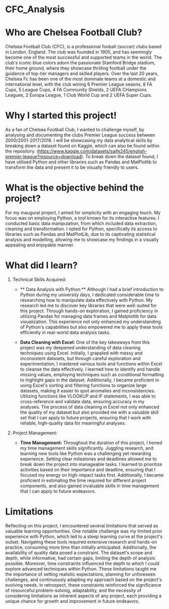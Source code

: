 # CFC_Analysis

# Who are Chelsea Football Club?
Chelsea Football Club (CFC), is a professional fooball (soccer) clubs based in London, England. The club was founded in 1905, and has seemingly become one of the most successful and supported teams in the world. The club's iconic blue colors adorn the passionate Stamford Bridge stadium, their home ground, where they showcase thrilling football under the guidance of top-tier managers and skilled players. Over the last 20 years, Chelsea Fc has been one of the most dominate teams at a domestic and international level, with the club wining 6 Premier League seaons, 8 FA Cups, 5 League Cups, 4 FA Community Shields, 2 UEFA CHampions Leagues, 2 Europa League, 1 Club World Cup and 2 UEFA Super Cups.

# Why I started this project!
As a fan of Chelsea Football Club, I wanted to challenge myself, by analysing and documenting the clubs Premier League success between 2000/2001-2017/2018. I will be showcasing my data analytical skills by breaking down a dataset found on Kaggle, which can also be found within the repository. (https://www.kaggle.com/datasets/saife245/english-premier-league?resource=download). To break down the dataset found, I have utilised Python and other libraries such as Pandas and MatPlotlib to transform the data and present it to be visually friendly to users. 

# What is the objective behind the project?
For my inaugural project, I aimed for simplicity with an engaging touch. My focus was on employing Python, a tool known for its interactive features. I conducted basic data manipulation, from which included data extraction, cleaning and transformation. I opted for Python, specifically its access to libraries such as Pandas and MatPlotLib, due to its captivating statistical analysis and modelling, allowing me to showcase my findings in a visually appealing and enjoyable manner.

# What did I learn?
1. Technical Skills Acquired:
    - ** Data Analysis with Python:** Although I had a brief introduction to Python during my university days, I dedicated considerable time to researching how to manipulate data effectively with Python. My research led me to discover key libraries that were well-suited for this project. Through hands-on exploration, I gained proficiency in utilizing Pandas for managing data frames and Matplotlib for data visualization. This experience not only enhanced my understanding of Python's capabilities but also empowered me to apply these tools efficiently in real-world data analysis tasks.
      
    - **Data Cleaning with Excel:** One of the key takeaways from this project was my deepened understanding of data cleaning techniques using Excel. Initially, I grappled with messy and inconsistent datasets, but through careful exploration and experimentation, I mastered various tools and functions within Excel to cleanse the data effectively. I learned how to identify and handle missing values, employing techniques such as conditional formatting to highlight gaps in the dataset. Additionally, I became proficient in using Excel's sorting and filtering functions to organize large datasets, making it easier to spot anomalies and inconsistencies. Utilizing functions like VLOOKUP and IF statements, I was able to cross-reference and validate data, ensuring accuracy in my analyses. The process of data cleaning in Excel not only enhanced the quality of my dataset but also provided me with a valuable skill set that I can apply to future projects, ensuring that I work with reliable, high-quality data for meaningful analyses.

2. Project Management:
    - **Time Management:** Throughout the duration of this project, I honed my time management skills significantly. Juggling research, and learning new tools like Python was a challenging yet rewarding     experience. Setting clear milestones and deadlines allowed me to break down the project into manageable tasks. I learned to prioritize activities based on their importance and deadline, ensuring             that I focused my energy on high-impact tasks first. Additionally, I became proficient in estimating the time required for different project components, and also gained invaluable skills in time             management that I can apply to future endeavors.

# Limitations
Reflecting on this project, I encountered several limitations that served as valuable learning opportunities. One notable challenge was my limited prior experience with Python, which led to a steep learning curve at the project's outset. Navigating these tools required extensive research and hands-on practice, consuming more time than initially anticipated. Additionally, the availability of quality data posed a constraint. The dataset's scope and depth, while informative, had certain gaps, limiting the depth of analysis possible. Moreover, time constraints influenced the depth to which I could explore advanced techniques within Python. These limitations taught me the importance of setting realistic expectations, planning for unforeseen challenges, and continuously adapting my approach based on the project's evolving needs. In retrospect, these constraints reinforced the significance of resourceful problem-solving, adaptability, and the necessity of considering limitations as inherent aspects of any project, each providing a unique chance for growth and improvement in future endeavors.

